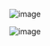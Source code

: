 
![image](https://github.com/user-attachments/assets/e2417896-54cf-49fa-9f2d-e83c0968c166)

![image](https://github.com/user-attachments/assets/0a090b24-8f62-4975-b184-50941f9db706)

